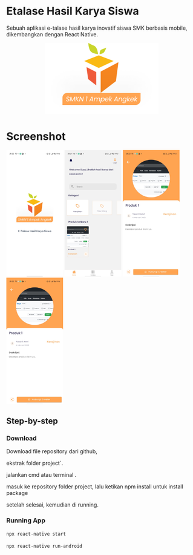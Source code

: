 # Etalase Hasil Karya Siswa

Sebuah aplikasi e-talase hasil karya inovatif siswa SMK berbasis mobile, dikembangkan dengan React Native.

<p align="center">
  <img src="src/images/logo2.png" width="300" />
</p>

# Screenshot

<p align="left">
  <img src="src/images/1.jpg" width="150" />
  <img src="src/images/2.jpg" width="150" />
  <img src="src/images/3.jpg" width="150" />
  <img src="src/images/3.jpg" width="150" />
</p>

## Step-by-step

### Download

Download file repository dari github,

ekstrak folder project`.

jalankan cmd atau terminal .

masuk ke repository folder project, lalu ketikan npm install untuk install package

setelah selesai, kemudian di running.

### Running App

```
npx react-native start

npx react-native run-android

```
